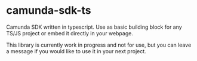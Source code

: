 # camunda-sdk-ts
Camunda SDK written in typescript. Use as basic building block for any TS/JS project or embed it directly in your webpage.

This library is currently work in progress and not for use, but you can leave a message if you would like to use it in your next project.